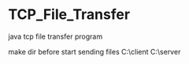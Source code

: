 # TCP_File_Transfer
java tcp file transfer program

make dir before start sending files
C:\\client
C:\\server
